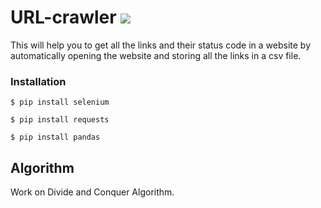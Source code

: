 # URL-crawler [![](https://img.shields.io/badge/Python%20-v3.7-red)](https://www.python.org/downloads/release/python-370/)

This will help you to get all the links and their status code in a website by automatically opening the website and storing all the links in a csv file.

### Installation

```
$ pip install selenium
```
```
$ pip install requests
```
```
$ pip install pandas
```

## Algorithm
Work on Divide and Conquer Algorithm.

